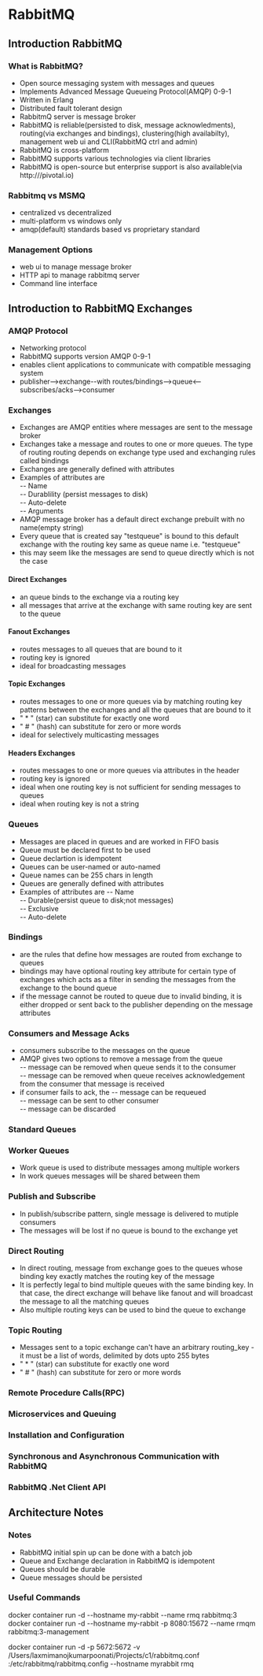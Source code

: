 # RabbitMQ

## Introduction RabbitMQ
### What is RabbitMQ?  
 - Open source messaging system with messages and queues    
 - Implements Advanced Message Queueing Protocol(AMQP)  0-9-1  
 - Written in Erlang    
 - Distributed fault tolerant design  
 - RabbitmQ server is message broker  
 - RabbitMQ is reliable(persisted to disk, message acknowledments), routing(via exchanges and bindings), clustering(high availabilty), management web ui and CLI(RabbitMQ ctrl and admin)    
 - RabbitMQ is cross-platform  
 - RabbitMQ supports various technologies via client libraries  
 - RabbitMQ is open-source but enterprise support is also available(via http:///pivotal.io)  

### Rabbitmq vs MSMQ
- centralized vs decentralized  
- multi-platform vs windows only   
- amqp(default) standards based vs proprietary standard  
### Management Options
- web ui to manage message broker 
- HTTP api to manage rabbitmq server 
- Command line interface 

## Introduction to RabbitMQ Exchanges
### AMQP Protocol
- Networking protocol  
- RabbitMQ supports version AMQP 0-9-1  
- enables client applications to communicate with compatible messaging system  
- publisher-->exchange--with routes/bindings-->queue<--subscribes/acks-->consumer    
### Exchanges 
- Exchanges are AMQP entities where messages are sent to the message broker  
- Exchanges take a message and routes to one or more queues. The type of routing routing depends on exchange type used and exchanging rules called bindings  
- Exchanges are generally defined with attributes  
- Examples of attributes are   
-- Name  
-- Durablility (persist messages to disk)  
-- Auto-delete  
-- Arguments  
- AMQP message broker has a default direct exchange prebuilt with no name(empty string)  
- Every queue that is created say "testqueue" is bound to this default exchange with the routing key same as queue name i.e. "testqueue"  
- this may seem like the messages are send to queue directly which is not the case  
#### Direct Exchanges
- an queue  binds to the exchange via a routing key  
- all messages that arrive at the exchange with same routing key are sent to the queue  
#### Fanout Exchanges
- routes messages to all queues that are bound to it   
- routing key is ignored  
- ideal for broadcasting messages   
#### Topic Exchanges
- routes messages to one or more queues via by matching routing key patterns between the exchanges and all the queues that are bound to it  
- " * " (star) can substitute for exactly one word
- " # " (hash) can substitute for zero or more words
- ideal for selectively multicasting messages  
#### Headers Exchanges
- routes messages to one or more queues via attributes in the header  
- routing key is ignored  
- ideal when one routing key is not sufficient for sending messages to queues  
- ideal when routing key is not a string  
### Queues
- Messages are placed in queues and are worked in FIFO basis  
- Queue must be declared first to be used  
- Queue declartion is idempotent  
- Queues can be user-named or auto-named  
- Queue names can be 255 chars in length  
- Queues are generally defined with attributes  
- Examples of attributes are 
-- Name  
-- Durable(persist queue to disk;not messages)  
-- Exclusive  
-- Auto-delete  
### Bindings
- are the rules that define how messages are routed from exchange to queues
- bindings may have optional routing key attribute for certain type of exchanges which acts as a filter in sending the messages from the exchange to the bound queue
- if the message cannot be routed to queue due to invalid binding, it is either dropped or sent back to the publisher depending on the message attributes   
### Consumers and Message Acks
- consumers subscribe to the messages on the queue  
- AMQP gives two options to remove a message from the queue  
-- message can be removed when queue sends it to the consumer  
-- message can be removed when queue receives acknowledgement from the consumer that message is received  
- if consumer fails to ack, the
-- message can be requeued  
-- message can be sent to other consumer  
-- message can be discarded  
### Standard Queues
### Worker Queues
- Work queue is used to distribute messages among multiple workers
- In work queues messages will be shared between them
### Publish and Subscribe
- In publish/subscribe pattern, single message is delivered to mutiple consumers 
- The messages will be lost if no queue is bound to the exchange yet
### Direct Routing 
- In direct routing, message from exchange goes to the queues whose binding key exactly matches the routing key of the message
- It is perfectly legal to bind multiple queues with the same binding key.  In that case, the direct exchange will behave like fanout and will broadcast the message to all the matching queues
- Also multiple routing keys can be used to bind the queue to exchange
### Topic Routing
- Messages sent to a topic exchange can't have an arbitrary routing_key - it must be a list of words, delimited by dots upto 255 bytes
- " * " (star) can substitute for exactly one word
- " # " (hash) can substitute for zero or more words
### Remote Procedure Calls(RPC)

### Microservices and Queuing

### Installation and Configuration

### Synchronous and Asynchronous Communication with RabbitMQ

### RabbitMQ .Net Client API 

## Architecture Notes
### Notes
- RabbitMQ initial spin up can be done with a batch job    
- Queue and Exchange declaration in RabbitMQ is idempotent  
- Queues should be durable  
- Queue messages should be persisted  
### Useful Commands
docker container run -d --hostname my-rabbit --name rmq rabbitmq:3  
docker container run -d --hostname my-rabbit -p 8080:15672 --name rmqm rabbitmq:3-management  

docker container run -d -p 5672:5672 -v /Users/laxmimanojkumarpoonati/Projects/c1/rabbitmq.conf :/etc/rabbitmq/rabbitmq.config --hostname myrabbit rmq  
